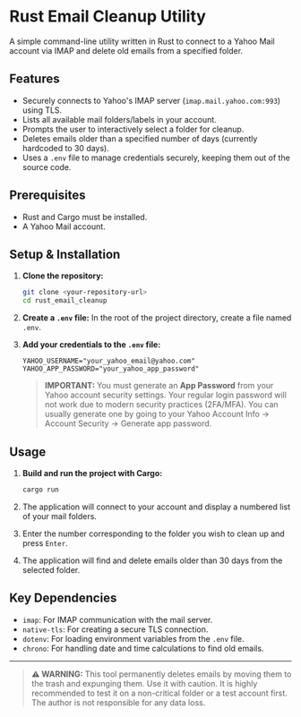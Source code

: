 # Rust Email Cleanup Utility

A simple command-line utility written in Rust to connect to a Yahoo Mail account via IMAP and delete old emails from a specified folder.

## Features

- Securely connects to Yahoo's IMAP server (`imap.mail.yahoo.com:993`) using TLS.
- Lists all available mail folders/labels in your account.
- Prompts the user to interactively select a folder for cleanup.
- Deletes emails older than a specified number of days (currently hardcoded to 30 days).
- Uses a `.env` file to manage credentials securely, keeping them out of the source code.

## Prerequisites

- Rust and Cargo must be installed.
- A Yahoo Mail account.

## Setup & Installation

1.  **Clone the repository:**
    ```sh
    git clone <your-repository-url>
    cd rust_email_cleanup
    ```

2.  **Create a `.env` file:**
    In the root of the project directory, create a file named `.env`.

3.  **Add your credentials to the `.env` file:**
    ```
    YAHOO_USERNAME="your_yahoo_email@yahoo.com"
    YAHOO_APP_PASSWORD="your_yahoo_app_password"
    ```

    > **IMPORTANT:** You must generate an **App Password** from your Yahoo account security settings. Your regular login password will not work due to modern security practices (2FA/MFA). You can usually generate one by going to your Yahoo Account Info -> Account Security -> Generate app password.

## Usage

1.  **Build and run the project with Cargo:**
    ```sh
    cargo run
    ```

2.  The application will connect to your account and display a numbered list of your mail folders.

3.  Enter the number corresponding to the folder you wish to clean up and press `Enter`.

4.  The application will find and delete emails older than 30 days from the selected folder.

## Key Dependencies

- `imap`: For IMAP communication with the mail server.
- `native-tls`: For creating a secure TLS connection.
- `dotenv`: For loading environment variables from the `.env` file.
- `chrono`: For handling date and time calculations to find old emails.

---

> **⚠️ WARNING:** This tool permanently deletes emails by moving them to the trash and expunging them. Use it with caution. It is highly recommended to test it on a non-critical folder or a test account first. The author is not responsible for any data loss.
